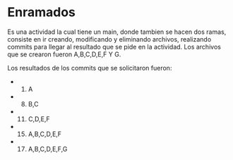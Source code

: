 # Enramados

Es una actividad la cual tiene un main, donde tambien se hacen dos ramas, consiste en ir creando, modificando y eliminando archivos, realizando commits para llegar al resultado que se pide en la actividad. Los archivos que se crearon fueron A,B,C,D,E,F Y G.

Los resultados de los commits que se solicitaron fueron:

- 1. A
- 8. B,C
- 11. C,D,E,F
- 15. A,B,C,D,E,F
- 17. A,B,C,D,E,F,G

